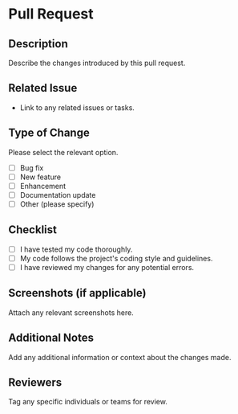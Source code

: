 # Pull Request

## Description
Describe the changes introduced by this pull request.

## Related Issue
- Link to any related issues or tasks.

## Type of Change
Please select the relevant option.
- [ ] Bug fix
- [ ] New feature
- [ ] Enhancement
- [ ] Documentation update
- [ ] Other (please specify)

## Checklist
- [ ] I have tested my code thoroughly.
- [ ] My code follows the project's coding style and guidelines.
- [ ] I have reviewed my changes for any potential errors.

## Screenshots (if applicable)
Attach any relevant screenshots here.

## Additional Notes
Add any additional information or context about the changes made.

## Reviewers
Tag any specific individuals or teams for review.

